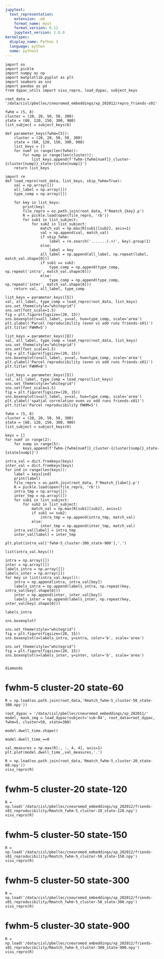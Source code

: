 ```yaml
---
jupytext:
  text_representation:
    extension: .md
    format_name: myst
    format_version: 0.12
    jupytext_version: 1.8.0
kernelspec:
  display_name: Python 3
  language: python
  name: python3
---
```


```{code-cell} ipython3
import os
import pickle
import numpy as np
import matplotlib.pyplot as plt
import seaborn as sns
import pandas as pd
from dypac_utils import visu_repro, load_dypac, subject_keys
```

```{code-cell} ipython3
root_data = '/data/cisl/pbellec/cneuromod_embeddings/xp_202012/repro_friends-s01'
```

```{code-cell} ipython3
fwhm = (5, 8)
cluster = (20, 20, 50, 50, 300)
state = (60, 120, 150, 300, 900)
list_subject = subject_keys(6)
```

```{code-cell} ipython3
def parameter_keys(fwhm=[5]):
    cluster = (20, 20, 50, 50, 300)
    state = (60, 120, 150, 300, 900)
    list_keys = []
    for numf in range(len(fwhm)):
        for nump in range(len(cluster)):
            list_keys.append(f'fwhm-{fwhm[numf]}_cluster-{cluster[nump]}_state-{state[nump]}')
    return list_keys
```

```{code-cell} ipython3
import re
def load_repro(root_data, list_keys, skip_fwhm=True):
    val = np.array([])
    all_label = np.array([])
    type_comp = np.array([])

    for key in list_keys:
        print(key)
        file_repro = os.path.join(root_data, f'Rmatch_{key}.p')
        R = pickle.load(open(file_repro, 'rb'))
        for sub1 in list_subject:
            for sub2 in list_subject:
                match_val = np.max(R[sub1][sub2], axis=1)
                val = np.append(val, match_val)
                if skip_fwhm:
                    label = re.search('.......(.+)', key).group(1)
                else:
                    label = key
                all_label = np.append(all_label, np.repeat(label, match_val.shape[0]))
                if sub1 == sub2:
                    type_comp = np.append(type_comp, np.repeat('intra', match_val.shape[0]))
                else:
                    type_comp = np.append(type_comp, np.repeat('inter', match_val.shape[0]))
    return val, all_label, type_comp
```

```{code-cell} ipython3
list_keys = parameter_keys([5])
val, all_label, type_comp = load_repro(root_data, list_keys)
sns.set_theme(style="whitegrid")
sns.set(font_scale=1.5)
fig = plt.figure(figsize=(20, 15))
sns.boxenplot(x=all_label, y=val, hue=type_comp, scale='area')
plt.ylabel('Parcel reproducibility (even vs odd runs friends-s01)')
plt.title('FWHM=5')
```

```{code-cell} ipython3
list_keys = parameter_keys([8])
val, all_label, type_comp = load_repro(root_data, list_keys)
sns.set_theme(style="whitegrid")
sns.set(font_scale=1.5)
fig = plt.figure(figsize=(20, 15))
sns.boxenplot(x=all_label, y=val, hue=type_comp, scale='area')
plt.ylabel('Parcel reproducibility (even vs odd runs friends-s01)')
plt.title('FWHM=8')
```

```{code-cell} ipython3
list_keys = parameter_keys([5])
val, all_label, type_comp = load_repro(list_keys)
sns.set_theme(style="whitegrid")
sns.set(font_scale=1.5)
fig = plt.figure(figsize=(20, 15))
sns.boxenplot(x=all_label, y=val, hue=type_comp, scale='area')
plt.ylabel('spatial correlation even vs odd runs friends-s01)')
plt.title('Parcel reproducibility FWHM=5')
```

```{code-cell} ipython3
fwhm = (5, 8)
cluster = (20, 20, 50, 50, 300)
state = (60, 120, 150, 300, 900)
list_subject = subject_keys(6)

keys = []
for numf in range(2):
    for nump in range(5):
        keys.append(f'fwhm-{fwhm[numf]}_cluster-{cluster[nump]}_state-{state[nump]}')

intra_val = dict.fromkeys(keys)
inter_val = dict.fromkeys(keys)
for ind in range(len(keys)):
    label = keys[ind]
    print(label)
    file_repro = os.path.join(root_data, f'Rmatch_{label}.p')
    R = pickle.load(open(file_repro, 'rb'))
    intra_tmp = np.array([])
    inter_tmp = np.array([])
    for sub1 in list_subject:
        for sub2 in list_subject:
            match_val = np.max(R[sub1][sub2], axis=1)
            if sub1 == sub2:
                intra_tmp = np.append(intra_tmp, match_val)
            else:
                inter_tmp = np.append(inter_tmp, match_val)
    intra_val[label] = intra_tmp
    inter_val[label] = inter_tmp
```

```{code-cell} ipython3
plt.plot(intra_val['fwhm-5_cluster-300_state-900'],'.')
```

```{code-cell} ipython3
list(intra_val.keys())
```

```{code-cell} ipython3
intra = np.array([])
inter = np.array([])
labels_intra = np.array([])
labels_inter = np.array([])
for key in list(intra_val.keys()):
    intra = np.append(intra, intra_val[key])
    labels_intra = np.append(labels_intra, np.repeat(key, intra_val[key].shape[0]))
    inter = np.append(inter, inter_val[key])
    labels_inter = np.append(labels_inter, np.repeat(key, inter_val[key].shape[0]))
```

```{code-cell} ipython3
labels_intra
```

```{code-cell} ipython3
sns.boxenplot?
```

```{code-cell} ipython3
sns.set_theme(style="whitegrid")
fig = plt.figure(figsize=(20, 15))
sns.boxenplot(x=labels_intra, y=intra, color='b', scale='area')
```

```{code-cell} ipython3
sns.set_theme(style="whitegrid")
fig = plt.figure(figsize=(20, 15))
sns.boxenplot(x=labels_inter, y=inter, color='b', scale='area')
```

```{code-cell} ipython3

```

```{code-cell} ipython3
diamonds
```

# fwhm-5 cluster-20 state-60

```{code-cell} ipython3
R = np.load(os.path.join(root_data,'Rmatch_fwhm-5_cluster-50_state-300.npy'))
```

```{code-cell} ipython3
root_dypac = '/data/cisl/pbellec/cneuromod_embeddings/xp_202011/'
model, mask_img = load_dypac(subject='sub-04', root_data=root_dypac, fwhm=5, cluster=50, state=300)
```

```{code-cell} ipython3
model.dwell_time.shape()
```

```{code-cell} ipython3
model.dwell_time_==0
```

```{code-cell} ipython3
val_measures = np.max(R[:, :, 4, 4], axis=1)
plt.plot(model.dwell_time_,val_measures,'.')
```

```{code-cell} ipython3
R = np.load(os.path.join(root_data,'Rmatch_fwhm-5_cluster-20_state-60.npy'))
visu_repro(R)
```

# fwhm-5 cluster-20 state-120

```{code-cell} ipython3
R = np.load('/data/cisl/pbellec/cneuromod_embeddings/xp_202012/friends-s01_reproducibility/Rmatch_fwhm-5_cluster-20_state-120.npy')
visu_repro(R)
```

# fwhm-5 cluster-50 state-150

```{code-cell} ipython3
R = np.load('/data/cisl/pbellec/cneuromod_embeddings/xp_202012/friends-s01_reproducibility/Rmatch_fwhm-5_cluster-50_state-150.npy')
visu_repro(R)
```

# fwhm-5 cluster-50 state-300

```{code-cell} ipython3
R = np.load('/data/cisl/pbellec/cneuromod_embeddings/xp_202012/friends-s01_reproducibility/Rmatch_fwhm-5_cluster-50_state-300.npy')
visu_repro(R)
```

# fwhm-5 cluster-30 state-900

```{code-cell} ipython3
R = np.load('/data/cisl/pbellec/cneuromod_embeddings/xp_202012/friends-s01_reproducibility/Rmatch_fwhm-5_cluster-300_state-900.npy')
visu_repro(R)
```
